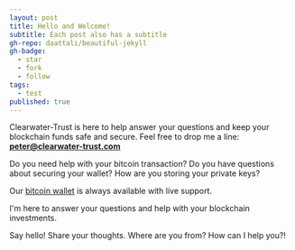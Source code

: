 ```yaml
---
layout: post
title: Hello and Welcome!
subtitle: Each post also has a subtitle
gh-repo: daattali/beautiful-jekyll
gh-badge:
  - star
  - fork
  - follow
tags:
  - test
published: true
---
```


Clearwater-Trust is here to help answer your questions and keep your blockchain funds safe and secure. Feel free to drop me a line: **[peter@clearwater-trust.com](mailto:peter@clearwater-trust.com)** 

Do you need help with your bitcoin transaction? Do you have questions about securing your wallet? How are you storing your private keys?

Our [bitcoin wallet](https://clearwater-trust.com/wallet) is always available with live support.

I'm here to answer your questions and help with your blockchain investments. 

Say hello! Share your thoughts. Where are you from? How can I help you?!
